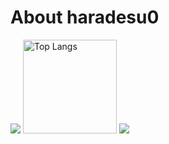 # About haradesu0
![](https://raw.githubusercontent.com/haradesu0/haradesu0/main/profile-summary-card-output/dark/0-profile-details.svg)
<img alt="Top Langs" height="150px" src="https://github-readme-stats.vercel.app/api/top-langs/?username=haradesu0&layout=compact&count_private=true&show_icons=true&theme=tokyonight" />
![](https://github-profile-summary-cards.vercel.app/api/cards/profile-details?username=haradesu0&theme=2077)
